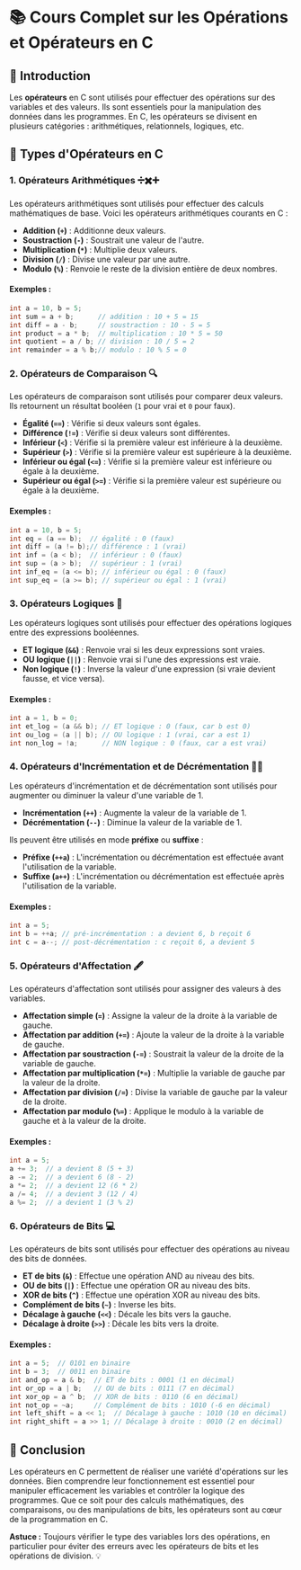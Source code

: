 # 📚 Cours Complet sur les Opérations et Opérateurs en C

## 📝 Introduction

Les **opérateurs** en C sont utilisés pour effectuer des opérations sur des variables et des valeurs. Ils sont essentiels pour la manipulation des données dans les programmes. En C, les opérateurs se divisent en plusieurs catégories : arithmétiques, relationnels, logiques, etc.

## 🧮 Types d'Opérateurs en C

### 1. **Opérateurs Arithmétiques** ➗✖️➕

Les opérateurs arithmétiques sont utilisés pour effectuer des calculs mathématiques de base. Voici les opérateurs arithmétiques courants en C :

- **Addition (`+`)** : Additionne deux valeurs.
- **Soustraction (`-`)** : Soustrait une valeur de l'autre.
- **Multiplication (`*`)** : Multiplie deux valeurs.
- **Division (`/`)** : Divise une valeur par une autre.
- **Modulo (`%`)** : Renvoie le reste de la division entière de deux nombres.

#### Exemples :
```c
int a = 10, b = 5;
int sum = a + b;      // addition : 10 + 5 = 15
int diff = a - b;     // soustraction : 10 - 5 = 5
int product = a * b;  // multiplication : 10 * 5 = 50
int quotient = a / b; // division : 10 / 5 = 2
int remainder = a % b;// modulo : 10 % 5 = 0
```

### 2. **Opérateurs de Comparaison** 🔍

Les opérateurs de comparaison sont utilisés pour comparer deux valeurs. Ils retournent un résultat booléen (`1` pour vrai et `0` pour faux).

- **Égalité (`==`)** : Vérifie si deux valeurs sont égales.
- **Différence (`!=`)** : Vérifie si deux valeurs sont différentes.
- **Inférieur (`<`)** : Vérifie si la première valeur est inférieure à la deuxième.
- **Supérieur (`>`)** : Vérifie si la première valeur est supérieure à la deuxième.
- **Inférieur ou égal (`<=`)** : Vérifie si la première valeur est inférieure ou égale à la deuxième.
- **Supérieur ou égal (`>=`)** : Vérifie si la première valeur est supérieure ou égale à la deuxième.

#### Exemples :
```c
int a = 10, b = 5;
int eq = (a == b);  // égalité : 0 (faux)
int diff = (a != b);// différence : 1 (vrai)
int inf = (a < b);  // inférieur : 0 (faux)
int sup = (a > b);  // supérieur : 1 (vrai)
int inf_eq = (a <= b); // inférieur ou égal : 0 (faux)
int sup_eq = (a >= b); // supérieur ou égal : 1 (vrai)
```

### 3. **Opérateurs Logiques** 🧠

Les opérateurs logiques sont utilisés pour effectuer des opérations logiques entre des expressions booléennes.

- **ET logique (`&&`)** : Renvoie vrai si les deux expressions sont vraies.
- **OU logique (`||`)** : Renvoie vrai si l'une des expressions est vraie.
- **Non logique (`!`)** : Inverse la valeur d'une expression (si vraie devient fausse, et vice versa).

#### Exemples :
```c
int a = 1, b = 0;
int et_log = (a && b); // ET logique : 0 (faux, car b est 0)
int ou_log = (a || b); // OU logique : 1 (vrai, car a est 1)
int non_log = !a;      // NON logique : 0 (faux, car a est vrai)
```

### 4. **Opérateurs d'Incrémentation et de Décrémentation** 🔼🔽

Les opérateurs d'incrémentation et de décrémentation sont utilisés pour augmenter ou diminuer la valeur d'une variable de 1.

- **Incrémentation (`++`)** : Augmente la valeur de la variable de 1.
- **Décrémentation (`--`)** : Diminue la valeur de la variable de 1.

Ils peuvent être utilisés en mode **préfixe** ou **suffixe** :

- **Préfixe (`++a`)** : L'incrémentation ou décrémentation est effectuée avant l'utilisation de la variable.
- **Suffixe (`a++`)** : L'incrémentation ou décrémentation est effectuée après l'utilisation de la variable.

#### Exemples :
```c
int a = 5;
int b = ++a; // pré-incrémentation : a devient 6, b reçoit 6
int c = a--; // post-décrémentation : c reçoit 6, a devient 5
```

### 5. **Opérateurs d'Affectation** 🖋️

Les opérateurs d'affectation sont utilisés pour assigner des valeurs à des variables.

- **Affectation simple (`=`)** : Assigne la valeur de la droite à la variable de gauche.
- **Affectation par addition (`+=`)** : Ajoute la valeur de la droite à la variable de gauche.
- **Affectation par soustraction (`-=`)** : Soustrait la valeur de la droite de la variable de gauche.
- **Affectation par multiplication (`*=`)** : Multiplie la variable de gauche par la valeur de la droite.
- **Affectation par division (`/=`)** : Divise la variable de gauche par la valeur de la droite.
- **Affectation par modulo (`%=`)** : Applique le modulo à la variable de gauche et à la valeur de la droite.

#### Exemples :
```c
int a = 5;
a += 3;  // a devient 8 (5 + 3)
a -= 2;  // a devient 6 (8 - 2)
a *= 2;  // a devient 12 (6 * 2)
a /= 4;  // a devient 3 (12 / 4)
a %= 2;  // a devient 1 (3 % 2)
```

### 6. **Opérateurs de Bits** 💻

Les opérateurs de bits sont utilisés pour effectuer des opérations au niveau des bits de données.

- **ET de bits (`&`)** : Effectue une opération AND au niveau des bits.
- **OU de bits (`|`)** : Effectue une opération OR au niveau des bits.
- **XOR de bits (`^`)** : Effectue une opération XOR au niveau des bits.
- **Complément de bits (`~`)** : Inverse les bits.
- **Décalage à gauche (`<<`)** : Décale les bits vers la gauche.
- **Décalage à droite (`>>`)** : Décale les bits vers la droite.

#### Exemples :
```c
int a = 5;  // 0101 en binaire
int b = 3;  // 0011 en binaire
int and_op = a & b;  // ET de bits : 0001 (1 en décimal)
int or_op = a | b;   // OU de bits : 0111 (7 en décimal)
int xor_op = a ^ b;  // XOR de bits : 0110 (6 en décimal)
int not_op = ~a;     // Complément de bits : 1010 (-6 en décimal)
int left_shift = a << 1;  // Décalage à gauche : 1010 (10 en décimal)
int right_shift = a >> 1; // Décalage à droite : 0010 (2 en décimal)
```

## 🎯 Conclusion

Les opérateurs en C permettent de réaliser une variété d'opérations sur les données. Bien comprendre leur fonctionnement est essentiel pour manipuler efficacement les variables et contrôler la logique des programmes. Que ce soit pour des calculs mathématiques, des comparaisons, ou des manipulations de bits, les opérateurs sont au cœur de la programmation en C.

**Astuce :** Toujours vérifier le type des variables lors des opérations, en particulier pour éviter des erreurs avec les opérateurs de bits et les opérations de division. 💡